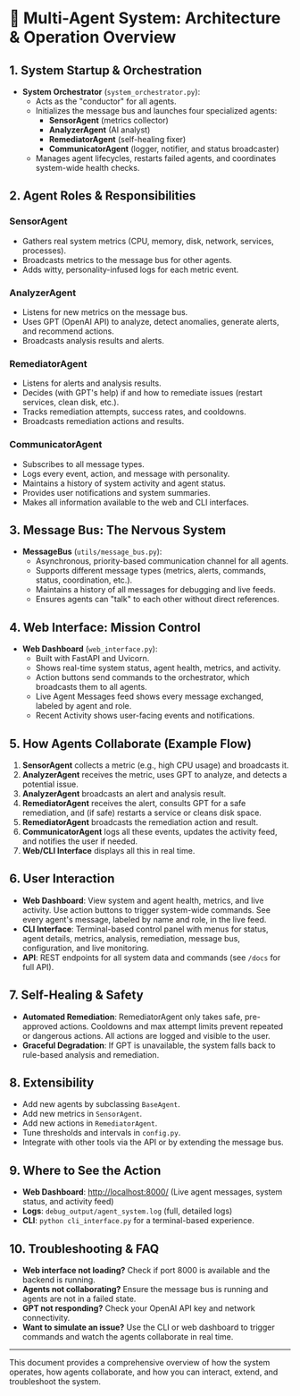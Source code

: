 # 🧠 Multi-Agent System: Architecture & Operation Overview

## 1. System Startup & Orchestration
- **System Orchestrator** (`system_orchestrator.py`):
  - Acts as the "conductor" for all agents.
  - Initializes the message bus and launches four specialized agents:
    - **SensorAgent** (metrics collector)
    - **AnalyzerAgent** (AI analyst)
    - **RemediatorAgent** (self-healing fixer)
    - **CommunicatorAgent** (logger, notifier, and status broadcaster)
  - Manages agent lifecycles, restarts failed agents, and coordinates system-wide health checks.

## 2. Agent Roles & Responsibilities

### SensorAgent
- Gathers real system metrics (CPU, memory, disk, network, services, processes).
- Broadcasts metrics to the message bus for other agents.
- Adds witty, personality-infused logs for each metric event.

### AnalyzerAgent
- Listens for new metrics on the message bus.
- Uses GPT (OpenAI API) to analyze, detect anomalies, generate alerts, and recommend actions.
- Broadcasts analysis results and alerts.

### RemediatorAgent
- Listens for alerts and analysis results.
- Decides (with GPT's help) if and how to remediate issues (restart services, clean disk, etc.).
- Tracks remediation attempts, success rates, and cooldowns.
- Broadcasts remediation actions and results.

### CommunicatorAgent
- Subscribes to all message types.
- Logs every event, action, and message with personality.
- Maintains a history of system activity and agent status.
- Provides user notifications and system summaries.
- Makes all information available to the web and CLI interfaces.

## 3. Message Bus: The Nervous System
- **MessageBus** (`utils/message_bus.py`):
  - Asynchronous, priority-based communication channel for all agents.
  - Supports different message types (metrics, alerts, commands, status, coordination, etc.).
  - Maintains a history of all messages for debugging and live feeds.
  - Ensures agents can "talk" to each other without direct references.

## 4. Web Interface: Mission Control
- **Web Dashboard** (`web_interface.py`):
  - Built with FastAPI and Uvicorn.
  - Shows real-time system status, agent health, metrics, and activity.
  - Action buttons send commands to the orchestrator, which broadcasts them to all agents.
  - Live Agent Messages feed shows every message exchanged, labeled by agent and role.
  - Recent Activity shows user-facing events and notifications.

## 5. How Agents Collaborate (Example Flow)
1. **SensorAgent** collects a metric (e.g., high CPU usage) and broadcasts it.
2. **AnalyzerAgent** receives the metric, uses GPT to analyze, and detects a potential issue.
3. **AnalyzerAgent** broadcasts an alert and analysis result.
4. **RemediatorAgent** receives the alert, consults GPT for a safe remediation, and (if safe) restarts a service or cleans disk space.
5. **RemediatorAgent** broadcasts the remediation action and result.
6. **CommunicatorAgent** logs all these events, updates the activity feed, and notifies the user if needed.
7. **Web/CLI Interface** displays all this in real time.

## 6. User Interaction
- **Web Dashboard**: View system and agent health, metrics, and live activity. Use action buttons to trigger system-wide commands. See every agent's message, labeled by name and role, in the live feed.
- **CLI Interface**: Terminal-based control panel with menus for status, agent details, metrics, analysis, remediation, message bus, configuration, and live monitoring.
- **API**: REST endpoints for all system data and commands (see `/docs` for full API).

## 7. Self-Healing & Safety
- **Automated Remediation**: RemediatorAgent only takes safe, pre-approved actions. Cooldowns and max attempt limits prevent repeated or dangerous actions. All actions are logged and visible to the user.
- **Graceful Degradation**: If GPT is unavailable, the system falls back to rule-based analysis and remediation.

## 8. Extensibility
- Add new agents by subclassing `BaseAgent`.
- Add new metrics in `SensorAgent`.
- Add new actions in `RemediatorAgent`.
- Tune thresholds and intervals in `config.py`.
- Integrate with other tools via the API or by extending the message bus.

## 9. Where to See the Action
- **Web Dashboard**: [http://localhost:8000/](http://localhost:8000/) (Live agent messages, system status, and activity feed)
- **Logs**: `debug_output/agent_system.log` (full, detailed logs)
- **CLI**: `python cli_interface.py` for a terminal-based experience.

## 10. Troubleshooting & FAQ
- **Web interface not loading?** Check if port 8000 is available and the backend is running.
- **Agents not collaborating?** Ensure the message bus is running and agents are not in a failed state.
- **GPT not responding?** Check your OpenAI API key and network connectivity.
- **Want to simulate an issue?** Use the CLI or web dashboard to trigger commands and watch the agents collaborate in real time.

---

This document provides a comprehensive overview of how the system operates, how agents collaborate, and how you can interact, extend, and troubleshoot the system. 